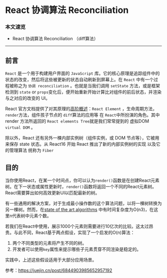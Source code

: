# React 协调算法 Reconciliation

### 本文速览

- React 协调算法 Reconciliation （diff算法）



------



## 前言

`React` 是一个用于构建用户界面的 `JavaScript` 库。它的核心原理是追踪组件中的状态的改变，然后将这些被更新的状态自动刷新到屏幕上。在 `React` 中有一个过程被称之为 `协调 reconciliation` 。也就是当我们调用 `setState` 方法，或是框架检测到 `state` or `props`变化后，便开始重新开始计算比对组件的前后状态，并渲染与之对应的改变的 UI。

React 官方文档提供了对其原理的[高阶概述](https://link.juejin.cn?target=https%3A%2F%2Freactjs.org%2Fdocs%2Freconciliation.html)：`React Element` ，生命周期方法，`render`方法，组件孩子节点的 `diff`算法的应用等 在 `React`中所扮演的角色。其中 render 方法所返回的 `React elements Tree`就是我们常常提到的 虚拟DOM `virtual DOM` 。

除以外，React 还有另外一棵内部实例树（组件实例，或 DOM 节点等），它被用来保存 state 状态。从 React16 开始 React 推出了新的内部实例树的实现 以及它的管理算法 统称为 `Fiber`





## 目的

当你使用React，在某一个时间点，你可以认为`render()`函数是在创建React元素树。在下一状态或属性更新时，`render()`函数将返回一个不同的React元素树。React需要算出如何高效更新UI以匹配最新的树。

有一些通用的解决方案，对于生成最小操作数的这个算法问题，以将一棵树转换为另一棵树。然而，在[state of the art algorithms](http://grfia.dlsi.ua.es/ml/algorithms/references/editsurvey_bille.pdf) 中有时间复杂度为O(n3)，在这里n代表树中元素个数。

若我们在React中使用，展示1000个元素则需要进行10亿次的比较。这太过昂贵。与此不同，React基于两点假设，实现了一个启发的O(n)算法：

1. 两个不同类型的元素将产生不同的树。
2. 开发者可以使用`key`属性来提示哪些子元素贯穿不同渲染是稳定的。

实践中，上述这些假设适用于大部分应用场景。







参考：https://juejin.cn/post/6844903985652957192